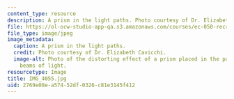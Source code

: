 ```yaml
---
content_type: resource
description: A prism in the light paths. Photo courtesy of Dr. Elizabeth Cavicchi.
file: https://ol-ocw-studio-app-qa.s3.amazonaws.com/courses/ec-050-recreate-experiments-from-history-inform-the-future-from-the-past-galileo-january-iap-2010/2769e08ea57452df0326c81e3145f412_IMG_4055.jpg
file_type: image/jpeg
image_metadata:
  caption: A prism in the light paths.
  credit: Photo courtesy of Dr. Elizabeth Cavicchi.
  image-alt: Photo of the distorting effect of a prism placed in the path of the three
    beams of light.
resourcetype: Image
title: IMG_4055.jpg
uid: 2769e08e-a574-52df-0326-c81e3145f412
---
```

